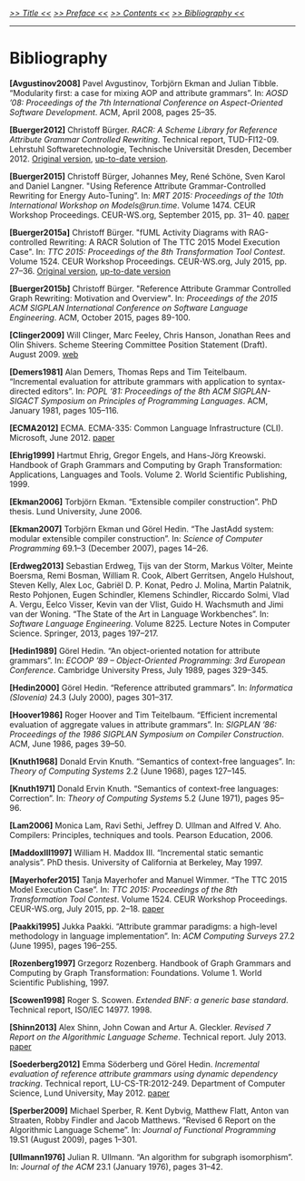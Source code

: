 _[>> Title <<](title.md) [>> Preface <<](synopsis.md) [>> Contents <<](contents.md) [>> Bibliography <<](bibliography.md)_
___

# Bibliography

**[Avgustinov2008]** Pavel Avgustinov, Torbjörn Ekman and Julian Tibble.
“Modularity first: a case for mixing AOP and attribute grammars”.
In: _AOSD ’08: Proceedings of the 7th International Conference on Aspect-Oriented Software Development_.
ACM, April 2008, pages 25–35.

**[Buerger2012]** Christoff Bürger.
_RACR: A Scheme Library for Reference Attribute Grammar Controlled Rewriting_.
Technical report, TUD-FI12-09.
Lehrstuhl Softwaretechnologie, Technische Universität Dresden, December 2012.
[Original version](http://nbn-resolving.de/urn:nbn:de:bsz:14-qucosa-104623), [up-to-date version](../../racr/documentation/title.md).

**[Buerger2015]** Christoff Bürger, Johannes Mey, René Schöne, Sven Karol and Daniel Langner.
"Using Reference Attribute Grammar-Controlled Rewriting for Energy Auto-Tuning”.
In: _MRT 2015: Proceedings of the 10th International Workshop on Models@run.time_.
Volume 1474. CEUR Workshop Proceedings. CEUR-WS.org, September 2015, pp. 31– 40.
[paper](http://ceur-ws.org/Vol-1474/MRT15_paper_1.pdf)

**[Buerger2015a]** Christoff Bürger.
"fUML Activity Diagrams with RAG-controlled Rewriting: A RACR Solution of The TTC 2015 Model Execution Case".
In: _TTC 2015: Proceedings of the 8th Transformation Tool Contest_.
Volume 1524. CEUR Workshop Proceedings. CEUR-WS.org, July 2015, pp. 27–36.
[Original version](http://ceur-ws.org/Vol-1524/paper10.pdf), [up-to-date version](../../examples/ttc-2015-fuml-activity-diagrams/documentation/solution-description.pdf)

**[Buerger2015b]** Christoff Bürger.
"Reference Attribute Grammar Controlled Graph Rewriting: Motivation and Overview".
In: _Proceedings of the 2015 ACM SIGPLAN International Conference on Software Language Engineering_.
ACM, October 2015, pages 89-100.

**[Clinger2009]** Will Clinger, Marc Feeley, Chris Hanson, Jonathan Rees and Olin Shivers.
Scheme Steering Committee Position Statement (Draft).
August 2009.
[web](http://scheme-reports.org/2009/position-statement.html)

**[Demers1981]** Alan Demers, Thomas Reps and Tim Teitelbaum.
“Incremental evaluation for attribute grammars with application to syntax-directed editors”.
In: _POPL ’81: Proceedings of the 8th ACM SIGPLAN-SIGACT Symposium on Principles of Programming Languages_.
ACM, January 1981, pages 105–116.

**[ECMA2012]** ECMA.
ECMA-335: Common Language Infrastructure (CLI).
Microsoft, June 2012.
[paper](http://www.ecma-international.org/publications/standards/Ecma-335.htm)

**[Ehrig1999]** Hartmut Ehrig, Gregor Engels, and Hans-Jörg Kreowski.
Handbook of Graph Grammars and Computing by Graph Transformation: Applications, Languages and Tools.
Volume 2.
World Scientific Publishing, 1999.

**[Ekman2006]** Torbjörn Ekman.
“Extensible compiler construction”.
PhD thesis.
Lund University, June 2006.

**[Ekman2007]** Torbjörn Ekman und Görel Hedin.
“The JastAdd system: modular extensible compiler construction”.
In: _Science of Computer Programming_ 69.1–3 (December 2007), pages 14–26.

**[Erdweg2013]** Sebastian Erdweg, Tijs van der Storm, Markus Völter, Meinte Boersma, Remi Bosman, William R. Cook, Albert Gerritsen, Angelo Hulshout, Steven Kelly, Alex Loc, Gabriël D. P. Konat, Pedro J. Molina, Martin Palatnik, Resto Pohjonen, Eugen Schindler, Klemens Schindler, Riccardo Solmi, Vlad A. Vergu, Eelco Visser, Kevin van der Vlist, Guido H. Wachsmuth and Jimi van der Woning.
“The State of the Art in Language Workbenches”.
In: _Software Language Engineering_.
Volume 8225. Lecture Notes in Computer Science.
Springer, 2013, pages 197–217.

**[Hedin1989]** Görel Hedin.
“An object-oriented notation for attribute grammars”.
In: _ECOOP ’89 – Object-Oriented Programming: 3rd European Conference_.
Cambridge University Press, July 1989, pages 329–345.

**[Hedin2000]** Görel Hedin.
“Reference attributed grammars”.
In: _Informatica (Slovenia)_ 24.3 (July 2000), pages 301–317.

**[Hoover1986]** Roger Hoover and Tim Teitelbaum.
“Efficient incremental evaluation of aggregate values in attribute grammars”.
In: _SIGPLAN ’86: Proceedings of the 1986 SIGPLAN Symposium on Compiler Construction_.
ACM, June 1986, pages 39–50.

**[Knuth1968]** Donald Ervin Knuth.
“Semantics of context-free languages”.
In: _Theory of Computing Systems_ 2.2 (June 1968), pages 127–145.

**[Knuth1971]** Donald Ervin Knuth.
“Semantics of context-free languages: Correction”.
In: _Theory of Computing Systems_ 5.2 (June 1971), pages 95–96.

**[Lam2006]** Monica Lam, Ravi Sethi, Jeffrey D. Ullman and Alfred V. Aho.
Compilers: Principles, techniques and tools.
Pearson Education, 2006.

**[MaddoxIII1997]** William H. Maddox III.
“Incremental static semantic analysis”.
PhD thesis.
University of California at Berkeley, May 1997.

**[Mayerhofer2015]** Tanja Mayerhofer and Manuel Wimmer.
“The TTC 2015 Model Execution Case”.
In: _TTC 2015: Proceedings of the 8th Transformation Tool Contest_.
Volume 1524. CEUR Workshop Proceedings. CEUR-WS.org, July 2015, pp. 2–18.
[paper](http://ceur-ws.org/Vol-1524/paper5.pdf)

**[Paakki1995]** Jukka Paakki.
“Attribute grammar paradigms: a high-level methodology in language implementation”.
In: _ACM Computing Surveys_ 27.2 (June 1995), pages 196–255.

**[Rozenberg1997]** Grzegorz Rozenberg.
Handbook of Graph Grammars and Computing by Graph Transformation: Foundations.
Volume 1.
World Scientific Publishing, 1997.

**[Scowen1998]** Roger S. Scowen.
_Extended BNF: a generic base standard_.
Technical report, ISO/IEC 14977.
1998.

**[Shinn2013]** Alex Shinn, John Cowan and Artur A. Gleckler.
_Revised 7 Report on the Algorithmic Language Scheme_.
Technical report.
July 2013.
[paper](http://trac.sacrideo.us/wg/raw-attachment/wiki/WikiStart/r7rs.pdf)

**[Soederberg2012]** Emma Söderberg und Görel Hedin.
_Incremental evaluation of reference attribute grammars using dynamic dependency tracking_.
Technical report, LU-CS-TR:2012-249.
Department of Computer Science, Lund University, May 2012.
[paper](https://lup.lub.lu.se/record/2543170)

**[Sperber2009]** Michael Sperber, R. Kent Dybvig, Matthew Flatt, Anton van Straaten, Robby Findler and Jacob Matthews.
“Revised 6 Report on the Algorithmic Language Scheme”.
In: _Journal of Functional Programming_ 19.S1 (August 2009), pages 1–301.

**[Ullmann1976]** Julian R. Ullmann.
“An algorithm for subgraph isomorphism”.
In: _Journal of the ACM_ 23.1 (January 1976), pages 31–42.
